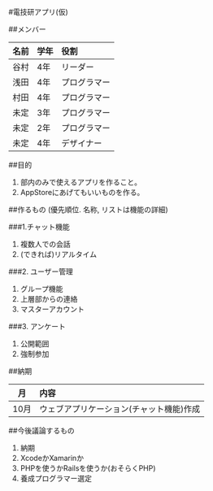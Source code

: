 #電技研アプリ(仮)

##メンバー

|名前 	|学年	|役割			|	
|:----:|:-----|:------------	|
|谷村 	|4年	| リーダー		|
|浅田	|4年	|プログラマー 	|
|村田	|4年	|プログラマー 	|
|未定|3年|プログラマー|
|未定|2年|プログラマー|
|未定	|4年	|デザイナー		|



##目的

1. 部内のみで使えるアプリを作ること。
2. AppStoreにあげてもいいものを作る。

##作るもの (優先順位. 名称, リストは機能の詳細)

###1.チャット機能

1. 複数人での会話
2. (できれば)リアルタイム

###2. ユーザー管理

1. グループ機能
2. 上層部からの連絡 
3. マスターアカウント

###3. アンケート

1. 公開範囲
2. 強制参加

##納期

|月|内容|
|:--:|:---|
|10月|ウェブアプリケーション(チャット機能)作成|


##今後議論するもの

1. 納期
2. XcodeかXamarinか
3. PHPを使うかRailsを使うか(おそらくPHP)
4. 養成プログラマー選定



